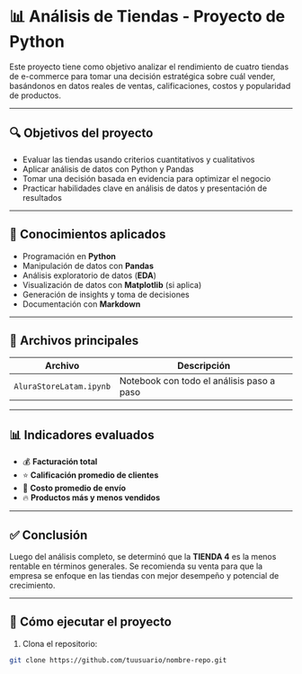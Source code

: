 # 📊 Análisis de Tiendas - Proyecto de Python

Este proyecto tiene como objetivo analizar el rendimiento de cuatro tiendas de e-commerce para tomar una decisión estratégica sobre cuál vender, basándonos en datos reales de ventas, calificaciones, costos y popularidad de productos.

---

## 🔍 Objetivos del proyecto

- Evaluar las tiendas usando criterios cuantitativos y cualitativos
- Aplicar análisis de datos con Python y Pandas
- Tomar una decisión basada en evidencia para optimizar el negocio
- Practicar habilidades clave en análisis de datos y presentación de resultados

---

## 🧠 Conocimientos aplicados

- Programación en **Python**
- Manipulación de datos con **Pandas**
- Análisis exploratorio de datos (**EDA**)
- Visualización de datos con **Matplotlib** (si aplica)
- Generación de insights y toma de decisiones
- Documentación con **Markdown**

---

## 📁 Archivos principales

| Archivo | Descripción |
|--------|-------------|
| `AluraStoreLatam.ipynb` | Notebook con todo el análisis paso a paso |

---

## 📊 Indicadores evaluados

- 💰 **Facturación total**
- ⭐ **Calificación promedio de clientes**
- 🚚 **Costo promedio de envío**
- 🔥 **Productos más y menos vendidos**

---

## ✅ Conclusión

Luego del análisis completo, se determinó que la **TIENDA 4** es la menos rentable en términos generales. Se recomienda su venta para que la empresa se enfoque en las tiendas con mejor desempeño y potencial de crecimiento.

---

## 🚀 Cómo ejecutar el proyecto

1. Clona el repositorio:
```bash
git clone https://github.com/tuusuario/nombre-repo.git
